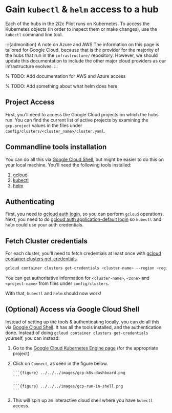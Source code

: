 # Gain `kubectl` & `helm` access to a hub

Each of the hubs in the 2i2c Pilot runs on Kubernetes.
To access the Kubernetes objects (in order to inspect them or make changes), use
the `kubectl` command line tool.

:::{admonition} A note on Azure and AWS
The information on this page is tailored for Google Cloud, because that is the provider for the majority of the hubs that run in the `infrastructure/` repository.
However, we should update this documentation to include the other major cloud providers as our infrastructure evolves.
:::

% TODO: Add documentation for AWS and Azure access

% TODO: Add something about what helm does here

## Project Access

First, you'll need to access the Google Cloud projects on which the hubs run. You
can find the current list of active projects by examining the `gcp.project`
values in the files under `config/clusters/<cluster_name>/cluster.yaml`.

## Commandline tools installation

You can do all this via [Google Cloud Shell](https://cloud.google.com/shell),
but might be easier to do this on your local machine. You'll need the following
tools installed:

1. [gcloud](https://cloud.google.com/sdk)
2. [kubectl](https://kubernetes.io/docs/tasks/tools/install-kubectl/)
3. [helm](https://helm.sh/)

## Authenticating

First, you need to [gcloud auth login](https://cloud.google.com/sdk/docs/authorizing#authorizing_with_a_user_account),
so you can perform `gcloud` operations. Next, you need to do [gcloud auth application-default login](https://cloud.google.com/sdk/gcloud/reference/auth/application-default/login)
so `kubectl` and `helm` could use your auth credentials.

## Fetch Cluster credentials

For each cluster, you'll need to fetch credentials at least once with [gcloud container clusters get-credentials](https://cloud.google.com/sdk/gcloud/reference/container/clusters/get-credentials).

```bash
gcloud container clusters get-credentials <cluster-name> --region <region> --project <project-name>
```

You can get authoritative information for `<cluster-name>`, `<zone>` and `<project-name>` from
files under `config/clusters`.

With that, `kubectl` and `helm` should now work!

## (Optional) Access via Google Cloud Shell

Instead of setting up the tools & authenticating locally, you can do all this via
[Google Cloud Shell](https://cloud.google.com/shell). It has all the tools installed,
and the authentication done. Instead of doing `gcloud container clusters get-credentials`
yourself, you can instead:


1. Go to the [Google Cloud Kubernetes Engine page](https://console.cloud.google.com/kubernetes/list) (for the appropriate project)

2. Click on `Connect`, as seen in the figure below.

   ````{panels}
   ```{figure} ../../../images/gcp-k8s-dashboard.png
   ```
   ---
   ```{figure} ../../../images/gcp-run-in-shell.png
   ```
   ````

3. This will spin up an interactive cloud shell where you have `kubectl` access.
